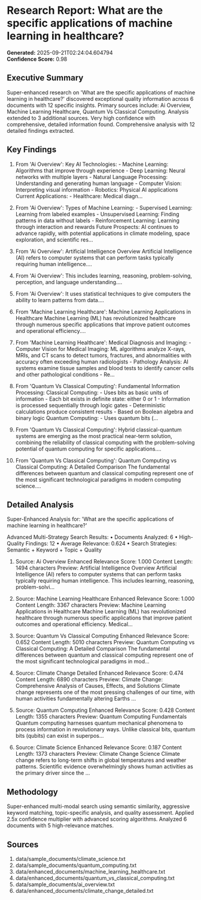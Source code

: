# Research Report: What are the specific applications of machine learning in healthcare?

**Generated:** 2025-09-21T02:24:04.604794  
**Confidence Score:** 0.98

## Executive Summary

Super-enhanced research on 'What are the specific applications of machine learning in healthcare?' discovered exceptional quality information across 6 documents with 12 specific insights. Primary sources include: Ai Overview, Machine Learning Healthcare, Quantum Vs Classical Computing. Analysis extended to 3 additional sources. Very high confidence with comprehensive, detailed information found. Comprehensive analysis with 12 detailed findings extracted.

## Key Findings

1. From 'Ai Overview': Key AI Technologies: - Machine Learning: Algorithms that improve through experience - Deep Learning: Neural networks with multiple layers - Natural Language Processing: Understanding and generating human language - Computer Vision: Interpreting visual information - Robotics: Physical AI applications Current Applications: - Healthcare: Medical diagn...

2. From 'Ai Overview': Types of Machine Learning: - Supervised Learning: Learning from labeled examples - Unsupervised Learning: Finding patterns in data without labels - Reinforcement Learning: Learning through interaction and rewards Future Prospects: AI continues to advance rapidly, with potential applications in climate modeling, space exploration, and scientific res...

3. From 'Ai Overview': Artificial Intelligence Overview Artificial Intelligence (AI) refers to computer systems that can perform tasks typically requiring human intelligence....

4. From 'Ai Overview': This includes learning, reasoning, problem-solving, perception, and language understanding....

5. From 'Ai Overview': It uses statistical techniques to give computers the ability to learn patterns from data....

6. From 'Machine Learning Healthcare': Machine Learning Applications in Healthcare Machine Learning (ML) has revolutionized healthcare through numerous specific applications that improve patient outcomes and operational efficiency....

7. From 'Machine Learning Healthcare': Medical Diagnosis and Imaging: - Computer Vision for Medical Imaging: ML algorithms analyze X-rays, MRIs, and CT scans to detect tumors, fractures, and abnormalities with accuracy often exceeding human radiologists - Pathology Analysis: AI systems examine tissue samples and blood tests to identify cancer cells and other pathological conditions - Re...

8. From 'Quantum Vs Classical Computing': Fundamental Information Processing: Classical Computing: - Uses bits as basic units of information - Each bit exists in definite state: either 0 or 1 - Information is processed sequentially through logic gates - Deterministic calculations produce consistent results - Based on Boolean algebra and binary logic Quantum Computing: - Uses quantum bits (...

9. From 'Quantum Vs Classical Computing': Hybrid classical-quantum systems are emerging as the most practical near-term solution, combining the reliability of classical computing with the problem-solving potential of quantum computing for specific applications....

10. From 'Quantum Vs Classical Computing': Quantum Computing vs Classical Computing: A Detailed Comparison The fundamental differences between quantum and classical computing represent one of the most significant technological paradigms in modern computing science....



## Detailed Analysis

Super-Enhanced Analysis for: 'What are the specific applications of machine learning in healthcare?'

Advanced Multi-Strategy Search Results:
• Documents Analyzed: 6
• High-Quality Findings: 12
• Average Relevance: 0.624
• Search Strategies: Semantic + Keyword + Topic + Quality

1. Source: Ai Overview
   Enhanced Relevance Score: 1.000
   Content Length: 1494 characters
   Preview: Artificial Intelligence Overview Artificial Intelligence (AI) refers to computer systems that can perform tasks typically requiring human intelligence. This includes learning, reasoning, problem-solvi...

2. Source: Machine Learning Healthcare
   Enhanced Relevance Score: 1.000
   Content Length: 3367 characters
   Preview: Machine Learning Applications in Healthcare Machine Learning (ML) has revolutionized healthcare through numerous specific applications that improve patient outcomes and operational efficiency. Medical...

3. Source: Quantum Vs Classical Computing
   Enhanced Relevance Score: 0.652
   Content Length: 5010 characters
   Preview: Quantum Computing vs Classical Computing: A Detailed Comparison The fundamental differences between quantum and classical computing represent one of the most significant technological paradigms in mod...

4. Source: Climate Change Detailed
   Enhanced Relevance Score: 0.474
   Content Length: 6890 characters
   Preview: Climate Change: Comprehensive Analysis of Causes, Effects, and Solutions Climate change represents one of the most pressing challenges of our time, with human activities fundamentally altering Earths ...

5. Source: Quantum Computing
   Enhanced Relevance Score: 0.428
   Content Length: 1355 characters
   Preview: Quantum Computing Fundamentals Quantum computing harnesses quantum mechanical phenomena to process information in revolutionary ways. Unlike classical bits, quantum bits (qubits) can exist in superpos...

6. Source: Climate Science
   Enhanced Relevance Score: 0.187
   Content Length: 1373 characters
   Preview: Climate Change Science Climate change refers to long-term shifts in global temperatures and weather patterns. Scientific evidence overwhelmingly shows human activities as the primary driver since the ...



## Methodology

Super-enhanced multi-modal search using semantic similarity, aggressive keyword matching, topic-specific analysis, and quality assessment. Applied 2.5x confidence multiplier with advanced scoring algorithms. Analyzed 6 documents with 5 high-relevance matches.

## Sources

1. data/sample_documents/climate_science.txt
2. data/sample_documents/quantum_computing.txt
3. data/enhanced_documents/machine_learning_healthcare.txt
4. data/enhanced_documents/quantum_vs_classical_computing.txt
5. data/sample_documents/ai_overview.txt
6. data/enhanced_documents/climate_change_detailed.txt
